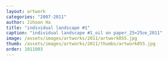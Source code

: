 ```yaml
---
layout: artwork
categories: "2007-2011"
author: Jihoon Ha
title: "individual landscape #1"
caption: "individual landscape #1_oil on paper_25×25㎝_2011"
image: /assets/images/artworks/2011/artwork055.jpg
thumb: /assets/images/artworks/2011/thumbs/artwork055.jpg
order: 1011003
---
```

